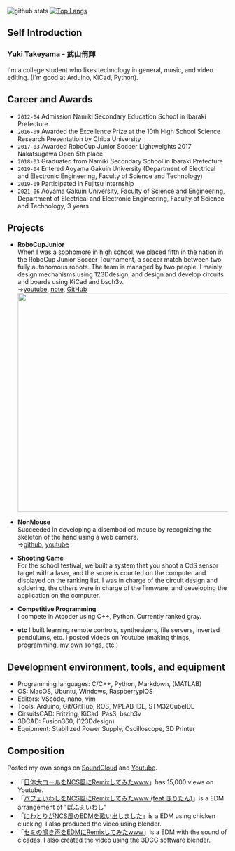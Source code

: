 <!--
### Hi there 👋
- 🔭 I’m currently working on ...
- 🌱 I’m currently learning ...
- 👯 I’m looking to collaborate on ...
- 🤔 I’m looking for help with ...
- 💬 Ask me about ...
- 📫 How to reach me: ...
- 😄 Pronouns: ...
- ⚡ Fun fact: ...
-->
![github stats](https://github-readme-stats.vercel.app/api?username=takeyamayuki)
[![Top Langs](https://github-readme-stats.vercel.app/api/top-langs/?username=takeyamayuki)](https://github.com/anuraghazra/github-readme-stats)  

## Self Introduction
### Yuki Takeyama - 武山侑輝   
I'm a college student who likes technology in general, music, and video editing. (I'm good at Arduino, KiCad, Python).

## Career and Awards
* `2012-04` Admission Namiki Secondary Education School in Ibaraki Prefecture 
* `2016-09` Awarded the Excellence Prize at the 10th High School Science Research Presentation by Chiba University 
* `2017-03` Awarded RoboCup Junior Soccer Lightweights 2017 Nakatsugawa Open 5th place  
* `2018-03` Graduated from Namiki Secondary School in Ibaraki Prefecture  
* `2019-04` Entered Aoyama Gakuin University (Department of Electrical and Electronic Engineering, Faculty of Science and Technology)
* `2019-09` Participated in Fujitsu internship   
* `2021-06` Aoyama Gakuin University, Faculty of Science and Engineering, Department of Electrical and Electronic Engineering, Faculty of Science and Technology, 3 years    

## Projects
* **RoboCupJunior**    
When I was a sophomore in high school, we placed fifth in the nation in the RoboCup Junior Soccer Tournament, a soccer match between two fully autonomous robots. The team is managed by two people. I mainly design mechanisms using 123Ddesign, and design and develop circuits and boards using KiCad and bsch3v.  
→[youtube](https://www.youtube.com/playlist?list=PLkEBRGnKNUILFJv4zKvQkQi69NoT-_FYg), [note](https://note.com/spinach_egg/n/n5938fe6f424b), [GitHub](https://github.com/takeyamayuki/RCJ_Japan_Soccer2017_PCB)  
  <img src="https://user-images.githubusercontent.com/22733958/126577854-11db00ce-e076-48a0-ace8-57b6481a140b.JPG" width="500">

* **NonMouse**    
Succeeded in developing a disembodied mouse by recognizing the skeleton of the hand using a web camera.  
→[github](https://github.com/takeyamayuki/NonMouse2), [youtube](https://youtu.be/ufvOJUTCF8M)  

* **Shooting Game**  
For the school festival, we built a system that you shoot a CdS sensor target with a laser, and the score is counted on the computer and displayed on the ranking list. I was in charge of the circuit design and soldering, the others were in charge of the firmware, and developing the application on the computer.  

* **Competitive Programming**  
I compete in Atcoder using C++, Python. Currently ranked gray.  

* **etc**
I built learning remote controls, synthesizers, file servers, inverted pendulums, etc. I posted videos on Youtube (making things, programming, my own songs, etc.)

## Development environment, tools, and equipment
* Programming languages: C/C++, Python, Markdown, (MATLAB)  
* OS: MacOS, Ubuntu, Windows, RaspberrypiOS  
* Editors: VScode, nano, vim  
* Tools: Arduino, Git/GitHub, ROS, MPLAB IDE, STM32CubeIDE  
* CirsuitsCAD: Fritzing, KiCad, PasS, bsch3v  
* 3DCAD: Fusion360, (123Ddesign)      
* Equipment: Stabilized Power Supply, Oscilloscope, 3D Printer


## Composition
Posted my own songs on [SoundCloud](https://soundcloud.com/takeyamadesu) and [Youtube](https://www.youtube.com/channel/UC2Ijyce-DOkMKqagTPDZleg).  
* 「[日体大コールをNCS風にRemixしてみたwww](https://www.youtube.com/watch?v=4RMUM_g9-A8)」has 15,000 views on Youtube.  
* 「[パフェいわしをNCS風にRemixしてみたwww (feat.きりたん)](https://youtu.be/u1lYUsXILzE)」is a EDM arrangement of "ぱふぇいわし"
* 「[にわとりがNCS風のEDMを歌い出しました](https://youtu.be/6ET-LOTNuJA)」is a EDM using chicken clucking. I also produced the video using blender.
* 「[セミの鳴き声をEDMにRemixしてみたwww](https://youtu.be/ZytECgMGO9s)」is a EDM with the sound of cicadas. I also created the video using the 3DCG software blender.


